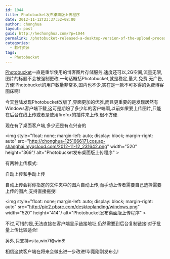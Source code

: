 ```yaml
---
id: 1044
title: Photobucket发布桌面版上传程序
date: 2012-11-12T23:37:52+08:00
author: chonghua
layout: post
guid: http://hechonghua.com/?p=1044
permalink: /photobucket-released-a-desktop-version-of-the-upload-process/
categories:
  - 软件资源
tags:
  - Photobucket
---
```

<a href="http://www.Photobucket.com/" rel="nofollow" target="_blank">Photobucket</a>一直是重华使用的博客图片存储服务,速度还可以,2G空间,流量无限,图片的标题不会被强制更改,一句话概括Photobucket,就是稳定,量大,免费,无广告,方便!Photobucket的用户数量非常多,国内也不少,实在是一款不可多得的免费博客图床啊!

<!--more-->

今天登陆发现Photobucket改版了,界面更加的优雅,而且更重要的是发现居然有Windows客户端下载,这可是期盼了多少年的客户端啊,以前如果要上传图片,只能在后台在线上传或者是使用firefox的插件来上传,很不方便.

现在有了桌面客户端,多少还是有点兴奋的

<img style="float: none; margin-left: auto; display: block; margin-right: auto" src="http://chonghua-1251666171.cos.ap-shanghai.myqcloud.com/2012-11-12_231642.png" width="520" height="369"/ alt="Photobucket发布桌面版上传程序" >

有两种上传模式:

自动上传和手动上传

自动上传会将你指定的文件夹中的图片自动上传,而手动上传者需要自己选择需要上传的图片,支持直接拖曳!

<img style="float: none; margin-left: auto; display: block; margin-right: auto" src="http://pic2.pbsrc.com/desktoplanding/windows.png" width="520" height="414"/ alt="Photobucket发布桌面版上传程序" >

不过,可惜的是,无法直接在客户端显示链接地址,仍然需要到后台复制链接!对于批量上传比较适合!

另外,只支持vsita,win7和win8!

相信这款客户端在将来会做出进一步改进!毕竟刚刚发布么!